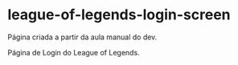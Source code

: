 # league-of-legends-login-screen

Página criada a partir da aula manual do dev.

Página de Login do League of Legends.
